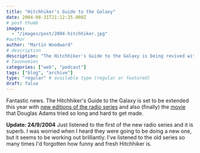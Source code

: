 ```yaml
---
title: "Hitchhiker's Guide to the Galaxy"
date: 2004-08-31T21:12:25.000Z
# post thumb
images:
  - "/images/post/2004-hitchhiker.jpg"
#author
author: "Martin Woodward"
# description
description: "The Hitchhiker's Guide to the Galaxy is being revived with new radio series editions and a long-awaited movie adaptation this year."
# Taxonomies
categories: ["web", "podcast"]
tags: ["blog", "archive"]
type: "regular" # available type (regular or featured)
draft: false
---
```


Fantastic news. The Hitchhiker's Guide to the Galaxy is set to be extended this year with [new editions of the radio series](http://www.bbc.co.uk/radio4/hitchhikers/newseries.shtml) and also (finally) the [movie](http://hitchhikers.movies.go.com/) that Douglas Adams tried so long and hard to get made.

**Update: 24/9/2004** Just listened to the first of the new radio series and it is superb. I was worried when I heard they were going to be doing a new one, but it seems to be working out brilliantly. I've listened to the old series so many times I'd forgotten how funny and fresh Hitchhiker is.
